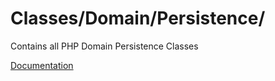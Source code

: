 # Classes/Domain/Persistence/

Contains all PHP Domain Persistence Classes

[Documentation](https://docs.typo3.org/m/typo3/reference-coreapi/12.4/en-us/ExtensionArchitecture/Extbase/Reference/Domain/Persistence.html)